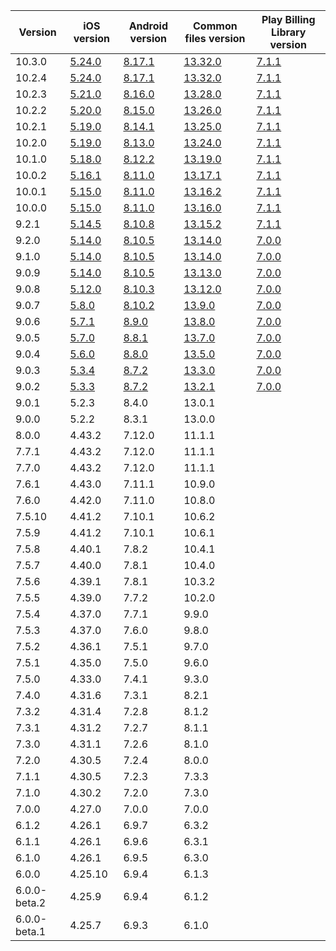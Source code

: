 | Version      | iOS version | Android version | Common files version | Play Billing Library version |
|--------------|-------------|-----------------|----------------------|------------------------------|
| 10.3.0 | [5.24.0](https://github.com/RevenueCat/purchases-ios/releases/tag/5.24.0) | [8.17.1](https://github.com/RevenueCat/purchases-android/releases/tag/8.17.1) | [13.32.0](https://github.com/RevenueCat/purchases-hybrid-common/releases/tag/13.32.0) | [7.1.1](https://developer.android.com/google/play/billing/release-notes) |
| 10.2.4 | [5.24.0](https://github.com/RevenueCat/purchases-ios/releases/tag/5.24.0) | [8.17.1](https://github.com/RevenueCat/purchases-android/releases/tag/8.17.1) | [13.32.0](https://github.com/RevenueCat/purchases-hybrid-common/releases/tag/13.32.0) | [7.1.1](https://developer.android.com/google/play/billing/release-notes) |
| 10.2.3 | [5.21.0](https://github.com/RevenueCat/purchases-ios/releases/tag/5.21.0) | [8.16.0](https://github.com/RevenueCat/purchases-android/releases/tag/8.16.0) | [13.28.0](https://github.com/RevenueCat/purchases-hybrid-common/releases/tag/13.28.0) | [7.1.1](https://developer.android.com/google/play/billing/release-notes) |
| 10.2.2 | [5.20.0](https://github.com/RevenueCat/purchases-ios/releases/tag/5.20.0) | [8.15.0](https://github.com/RevenueCat/purchases-android/releases/tag/8.15.0) | [13.26.0](https://github.com/RevenueCat/purchases-hybrid-common/releases/tag/13.26.0) | [7.1.1](https://developer.android.com/google/play/billing/release-notes) |
| 10.2.1 | [5.19.0](https://github.com/RevenueCat/purchases-ios/releases/tag/5.19.0) | [8.14.1](https://github.com/RevenueCat/purchases-android/releases/tag/8.14.1) | [13.25.0](https://github.com/RevenueCat/purchases-hybrid-common/releases/tag/13.25.0) | [7.1.1](https://developer.android.com/google/play/billing/release-notes) |
| 10.2.0 | [5.19.0](https://github.com/RevenueCat/purchases-ios/releases/tag/5.19.0) | [8.13.0](https://github.com/RevenueCat/purchases-android/releases/tag/8.13.0) | [13.24.0](https://github.com/RevenueCat/purchases-hybrid-common/releases/tag/13.24.0) | [7.1.1](https://developer.android.com/google/play/billing/release-notes) |
| 10.1.0 | [5.18.0](https://github.com/RevenueCat/purchases-ios/releases/tag/5.18.0) | [8.12.2](https://github.com/RevenueCat/purchases-android/releases/tag/8.12.2) | [13.19.0](https://github.com/RevenueCat/purchases-hybrid-common/releases/tag/13.19.0) | [7.1.1](https://developer.android.com/google/play/billing/release-notes) |
| 10.0.2 | [5.16.1](https://github.com/RevenueCat/purchases-ios/releases/tag/5.16.1) | [8.11.0](https://github.com/RevenueCat/purchases-android/releases/tag/8.11.0) | [13.17.1](https://github.com/RevenueCat/purchases-hybrid-common/releases/tag/13.17.1) | [7.1.1](https://developer.android.com/google/play/billing/release-notes) |
| 10.0.1 | [5.15.0](https://github.com/RevenueCat/purchases-ios/releases/tag/5.15.0) | [8.11.0](https://github.com/RevenueCat/purchases-android/releases/tag/8.11.0) | [13.16.2](https://github.com/RevenueCat/purchases-hybrid-common/releases/tag/13.16.2) | [7.1.1](https://developer.android.com/google/play/billing/release-notes) |
| 10.0.0 | [5.15.0](https://github.com/RevenueCat/purchases-ios/releases/tag/5.15.0) | [8.11.0](https://github.com/RevenueCat/purchases-android/releases/tag/8.11.0) | [13.16.0](https://github.com/RevenueCat/purchases-hybrid-common/releases/tag/13.16.0) | [7.1.1](https://developer.android.com/google/play/billing/release-notes) |
| 9.2.1 | [5.14.5](https://github.com/RevenueCat/purchases-ios/releases/tag/5.14.5) | [8.10.8](https://github.com/RevenueCat/purchases-android/releases/tag/8.10.8) | [13.15.2](https://github.com/RevenueCat/purchases-hybrid-common/releases/tag/13.15.2) | [7.1.1](https://developer.android.com/google/play/billing/release-notes) |
| 9.2.0 | [5.14.0](https://github.com/RevenueCat/purchases-ios/releases/tag/5.14.0) | [8.10.5](https://github.com/RevenueCat/purchases-android/releases/tag/8.10.5) | [13.14.0](https://github.com/RevenueCat/purchases-hybrid-common/releases/tag/13.14.0) | [7.0.0](https://developer.android.com/google/play/billing/release-notes) |
| 9.1.0 | [5.14.0](https://github.com/RevenueCat/purchases-ios/releases/tag/5.14.0) | [8.10.5](https://github.com/RevenueCat/purchases-android/releases/tag/8.10.5) | [13.14.0](https://github.com/RevenueCat/purchases-hybrid-common/releases/tag/13.14.0) | [7.0.0](https://developer.android.com/google/play/billing/release-notes) |
| 9.0.9 | [5.14.0](https://github.com/RevenueCat/purchases-ios/releases/tag/5.14.0) | [8.10.5](https://github.com/RevenueCat/purchases-android/releases/tag/8.10.5) | [13.13.0](https://github.com/RevenueCat/purchases-hybrid-common/releases/tag/13.13.0) | [7.0.0](https://developer.android.com/google/play/billing/release-notes) |
| 9.0.8 | [5.12.0](https://github.com/RevenueCat/purchases-ios/releases/tag/5.12.0) | [8.10.3](https://github.com/RevenueCat/purchases-android/releases/tag/8.10.3) | [13.12.0](https://github.com/RevenueCat/purchases-hybrid-common/releases/tag/13.12.0) | [7.0.0](https://developer.android.com/google/play/billing/release-notes) |
| 9.0.7 | [5.8.0](https://github.com/RevenueCat/purchases-ios/releases/tag/5.8.0) | [8.10.2](https://github.com/RevenueCat/purchases-android/releases/tag/8.10.2) | [13.9.0](https://github.com/RevenueCat/purchases-hybrid-common/releases/tag/13.9.0) | [7.0.0](https://developer.android.com/google/play/billing/release-notes) |
| 9.0.6 | [5.7.1](https://github.com/RevenueCat/purchases-ios/releases/tag/5.7.1) | [8.9.0](https://github.com/RevenueCat/purchases-android/releases/tag/8.9.0) | [13.8.0](https://github.com/RevenueCat/purchases-hybrid-common/releases/tag/13.8.0) | [7.0.0](https://developer.android.com/google/play/billing/release-notes) |
| 9.0.5 | [5.7.0](https://github.com/RevenueCat/purchases-ios/releases/tag/5.7.0) | [8.8.1](https://github.com/RevenueCat/purchases-android/releases/tag/8.8.1) | [13.7.0](https://github.com/RevenueCat/purchases-hybrid-common/releases/tag/13.7.0) | [7.0.0](https://developer.android.com/google/play/billing/release-notes) |
| 9.0.4 | [5.6.0](https://github.com/RevenueCat/purchases-ios/releases/tag/5.6.0) | [8.8.0](https://github.com/RevenueCat/purchases-android/releases/tag/8.8.0) | [13.5.0](https://github.com/RevenueCat/purchases-hybrid-common/releases/tag/13.5.0) | [7.0.0](https://developer.android.com/google/play/billing/release-notes) |
| 9.0.3 | [5.3.4](https://github.com/RevenueCat/purchases-ios/releases/tag/5.3.4) | [8.7.2](https://github.com/RevenueCat/purchases-android/releases/tag/8.7.2) | [13.3.0](https://github.com/RevenueCat/purchases-hybrid-common/releases/tag/13.3.0) | [7.0.0](https://developer.android.com/google/play/billing/release-notes) |
| 9.0.2 | [5.3.3](https://github.com/RevenueCat/purchases-ios/releases/tag/5.3.3) | [8.7.2](https://github.com/RevenueCat/purchases-android/releases/tag/8.7.2) | [13.2.1](https://github.com/RevenueCat/purchases-hybrid-common/releases/tag/13.2.1) | [7.0.0](https://developer.android.com/google/play/billing/release-notes) |
| 9.0.1 | 5.2.3 | 8.4.0 | 13.0.1 | |
| 9.0.0 | 5.2.2 | 8.3.1 | 13.0.0 | |
| 8.0.0 | 4.43.2 | 7.12.0 | 11.1.1 | |
| 7.7.1 | 4.43.2 | 7.12.0 | 11.1.1 | |
| 7.7.0 | 4.43.2 | 7.12.0 | 11.1.1 | |
| 7.6.1 | 4.43.0 | 7.11.1 | 10.9.0 | |
| 7.6.0 | 4.42.0 | 7.11.0 | 10.8.0 | |
| 7.5.10 | 4.41.2 | 7.10.1 | 10.6.2 | |
| 7.5.9 | 4.41.2 | 7.10.1 | 10.6.1 | |
| 7.5.8 | 4.40.1 | 7.8.2 | 10.4.1 | |
| 7.5.7 | 4.40.0 | 7.8.1 | 10.4.0 | |
| 7.5.6 | 4.39.1 | 7.8.1 | 10.3.2 | |
| 7.5.5 | 4.39.0 | 7.7.2 | 10.2.0 | |
| 7.5.4        | 4.37.0      | 7.7.1           | 9.9.0                | |
| 7.5.3        | 4.37.0      | 7.6.0           | 9.8.0                | |
| 7.5.2        | 4.36.1      | 7.5.1           | 9.7.0                | |
| 7.5.1        | 4.35.0      | 7.5.0           | 9.6.0                | |
| 7.5.0        | 4.33.0      | 7.4.1           | 9.3.0                | |
| 7.4.0        | 4.31.6      | 7.3.1           | 8.2.1                | |
| 7.3.2        | 4.31.4      | 7.2.8           | 8.1.2                | |
| 7.3.1        | 4.31.2      | 7.2.7           | 8.1.1                | |
| 7.3.0        | 4.31.1      | 7.2.6           | 8.1.0                | |
| 7.2.0        | 4.30.5      | 7.2.4           | 8.0.0                | |
| 7.1.1        | 4.30.5      | 7.2.3           | 7.3.3                | |
| 7.1.0        | 4.30.2      | 7.2.0           | 7.3.0                | |
| 7.0.0        | 4.27.0      | 7.0.0           | 7.0.0                | |
| 6.1.2        | 4.26.1      | 6.9.7           | 6.3.2                | |
| 6.1.1        | 4.26.1      | 6.9.6           | 6.3.1                | |
| 6.1.0        | 4.26.1      | 6.9.5           | 6.3.0                | |
| 6.0.0        | 4.25.10     | 6.9.4           | 6.1.3                | |
| 6.0.0-beta.2 | 4.25.9      | 6.9.4           | 6.1.2                | |
| 6.0.0-beta.1 | 4.25.7      | 6.9.3           | 6.1.0                | |
